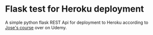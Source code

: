 # Flask test for Heroku deployment

A simple python flask REST Api for deployment to Heroku according to 
[Jose's course](https://www.udemy.com/course/rest-api-flask-and-python/) over on Udemy.

